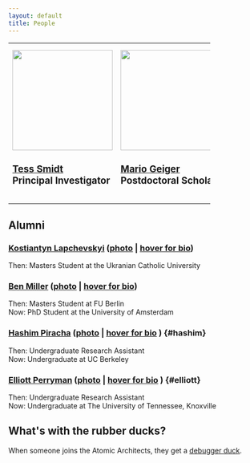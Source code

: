 ```yaml
---
layout: default
title: People
---
```


<table style="width:80%">
<tr>
  <td width="100">
  <img src="https://atomicarchitects.github.io/assets/img/Tess_Smidt.jpeg" width="200"/>
  <br>
  <h3><a href="https://blondegeek.github.io/" title="Tess is a physicist obsessed with the geometry of atomic systems. She will use any and all tools to understand it -- from first-principle calculations and neural networks to D&D dice and parameteric computer models. Tess is an Assistant Professor in EECS at MIT and heads the Atomic Architects.">Tess Smidt</a><br> Principal Investigator</h3>
  </td>
 <td width="100">
  <img src="https://atomicarchitects.github.io/assets/img/Mario_Geiger.jpeg" width="200"/>
  <br>
  <h3><a href="https://mariogeiger.ch/" title="Mario works on neural networks. When not at Berkeley Lab, he lives in Switzerland. His favorite ice cream flavor is pistachio. Mario is the BDFL of e3nn, a framework for neural networks with Euclidean symmetry.">Mario Geiger</a><br>Postdoctoral Scholar</h3>
  </td>
 <td width="100">
  <img src="https://atomicarchitects.github.io/assets/img/Yi-Lun_Liao.jpg" width="200"/>
  <br>
  <h3><a href="" title="">Yi-Lun Liao</a><br>PhD Student</h3>
<br>
  </td>
<td width="100">
  <img src="https://atomicarchitects.github.io/assets/img/Song_Kim.jpeg" width="200" />
<br>
<h3><a href="" title="">Song Kim</a><br>Undegraduate Student</h3>
</td>
</tr>
</table>

## Alumni

### <a href="https://www.linkedin.com/in/klsky/">Kostiantyn Lapchevskyi</a> (<a href="https://atomicarchitects.github.io/assets/img/koctya_with_duck_small.jpg">photo</a> | <a href=" " title="Applied physicist turned ML engineer pursuing a dream to build ‘The Blue Police Box’ one day.">hover for bio</a>)
Then: Masters Student at the Ukranian Catholic University

### <a href="http://mathben.com/">Ben Miller</a> (<a href="https://atomicarchitects.github.io/assets/img/ben_with_duck_small.jpg">photo</a> | <a href=" " title="Ben relied on physical intuition to get through his undergrad and enjoys learning how to make that physical intuition mathematically precise. He is studying the intersection of statistics, physics, and chemistry at the Freie Universität in Berlin. Specifically, he spends his time creating neural network models which learn using geometry. These days, Ben lies awake thinking about the broad landscape of neural network applications and how they manage to learn at all.">hover for bio</a>)
Then: Masters Student at FU Berlin
<br>
Now: PhD Student at the University of Amsterdam

### <a href="https://www.linkedin.com/in/hashim-piracha-65118116b/">Hashim Piracha</a> (<a href="https://atomicarchitects.github.io/assets/img/hashim_with_duck_small.jpg">photo</a> | <a href=" " title="Joining the team as an undergraduate from UC Berkeley, Hashim can often be spotted calculating tensor products of spherical harmonic signals, clustering atomic datasets, and jamming to Pakistani music. Whilst sipping cups of chai, he applies dimensionality reduction techniques such as t-SNE and PCA to visualize high dimensional data. Note: It is said that the more chai he drinks, the more efficient he becomes."> hover for bio</a> ) {#hashim} 
Then: Undergraduate Research Assistant 
<br>
Now: Undergraduate at UC Berkeley

### <a href="https://elliottperryman.vivaldi.net">Elliott Perryman</a> (<a href="https://atomicarchitects.github.io/assets/img/elliott_with_duck_small.jpg">photo</a> | <a href=" " title="Elliott is an undergraduate student studying computer science and physics and working at LBL through the SULI program. Elliott is from the Mule Capital of the world and enjoys running with friends, reading by the fireplace, and a maximally efficient line of Python."> hover for bio</a> ) {#elliott}
Then: Undergraduate Research Assistant
<br>
Now: Undergraduate at The University of Tennessee, Knoxville

## What's with the rubber ducks?
When someone joins the Atomic Architects, they get a <a href="https://en.wikipedia.org/wiki/Rubber_duck_debugging">debugger duck</a>.
